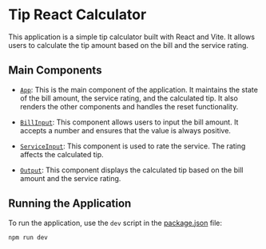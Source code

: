 # Tip React Calculator

This application is a simple tip calculator built with React and Vite. It allows users to calculate the tip amount based on the bill and the service rating.

## Main Components

- [`App`](src/App.jsx): This is the main component of the application. It maintains the state of the bill amount, the service rating, and the calculated tip. It also renders the other components and handles the reset functionality.

- [`BillInput`](src/components/BillInput.jsx): This component allows users to input the bill amount. It accepts a number and ensures that the value is always positive.

- [`ServiceInput`](src/components/ServiceInput.jsx): This component is used to rate the service. The rating affects the calculated tip.

- [`Output`](src/components/Output.jsx): This component displays the calculated tip based on the bill amount and the service rating.

## Running the Application

To run the application, use the `dev` script in the [package.json](package.json) file:

```sh
npm run dev